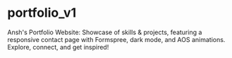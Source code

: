 # portfolio_v1
Ansh's Portfolio Website: Showcase of skills &amp; projects, featuring a responsive contact page with Formspree, dark mode, and AOS animations. Explore, connect, and get inspired!
